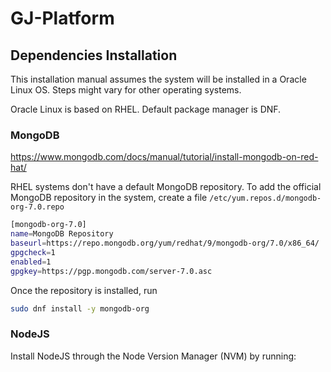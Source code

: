 # GJ-Platform
## Dependencies Installation

This installation manual assumes the system will be installed in a Oracle Linux OS. Steps might vary for other operating systems.

Oracle Linux is based on RHEL. Default package manager is DNF.

### MongoDB

https://www.mongodb.com/docs/manual/tutorial/install-mongodb-on-red-hat/ 

RHEL systems don't have a default MongoDB repository. To add the official MongoDB repository in the system, create a file `/etc/yum.repos.d/mongodb-org-7.0.repo`

```bash
[mongodb-org-7.0]
name=MongoDB Repository
baseurl=https://repo.mongodb.org/yum/redhat/9/mongodb-org/7.0/x86_64/
gpgcheck=1
enabled=1
gpgkey=https://pgp.mongodb.com/server-7.0.asc
```

Once the repository is installed, run 

```bash
sudo dnf install -y mongodb-org
```

### NodeJS

Install NodeJS through the Node Version Manager (NVM) by running:



